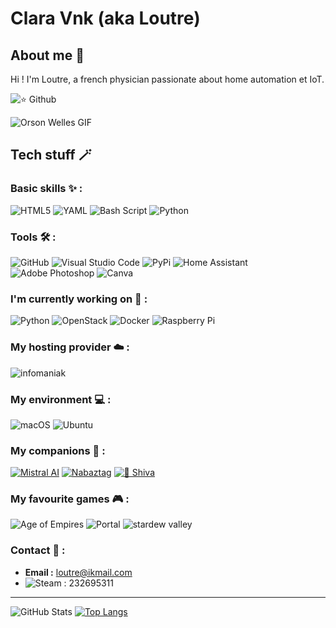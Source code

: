 # Clara Vnk (aka Loutre)

## About me 👀 

Hi ! I'm Loutre, a french physician passionate about home automation et IoT.

![⭐ Github](https://img.shields.io/github/stars/ClaraVnk?label=%E2%AD%90%20Github&style=for-the-badge)

![Orson Welles GIF](https://media.tenor.com/images/8d8e67bb4e5194a3b1b4e089e65caa6f/tenor.gif)

## Tech stuff 🪄

### Basic skills ✨ :

![HTML5](https://img.shields.io/badge/html5-%23E34F26.svg?style=for-the-badge&logo=html5&logoColor=white) ![YAML](https://img.shields.io/badge/yaml-%23ffffff.svg?style=for-the-badge&logo=yaml&logoColor=151515) ![Bash Script](https://img.shields.io/badge/bash_script-%23121011.svg?style=for-the-badge&logo=gnu-bash&logoColor=white) ![Python](https://img.shields.io/badge/python-3670A0?style=for-the-badge&logo=python&logoColor=ffdd54)

### Tools 🛠️ :

![GitHub](https://img.shields.io/badge/github-%23121011.svg?style=for-the-badge&logo=github&logoColor=white) ![Visual Studio Code](https://img.shields.io/badge/Visual%20Studio%20Code-0078d7.svg?style=for-the-badge&logo=visual-studio-code&logoColor=white) ![PyPi](https://img.shields.io/badge/pypi-%23ececec.svg?style=for-the-badge&logo=pypi&logoColor=1f73b7)
![Home Assistant](https://img.shields.io/badge/home%20assistant-%2341BDF5.svg?style=for-the-badge&logo=home-assistant&logoColor=white) 
![Adobe Photoshop](https://img.shields.io/badge/adobe%20photoshop-%2331A8FF.svg?style=for-the-badge&logo=adobe%20photoshop&logoColor=white) ![Canva](https://img.shields.io/badge/Canva-%2300C4CC.svg?style=for-the-badge&logo=Canva&logoColor=white)

### I'm currently working on 🚧 :

![Python](https://img.shields.io/badge/python-3670A0?style=for-the-badge&logo=python&logoColor=ffdd54) ![OpenStack](https://img.shields.io/badge/Openstack-%23f01742.svg?style=for-the-badge&logo=openstack&logoColor=white) ![Docker](https://img.shields.io/badge/docker-%230db7ed.svg?style=for-the-badge&logo=docker&logoColor=white) ![Raspberry Pi](https://img.shields.io/badge/-Raspberry_Pi-C51A4A?style=for-the-badge&logo=Raspberry-Pi)

### My hosting provider ☁️ :

![infomaniak](https://img.shields.io/badge/infomaniak-0098FF?style=for-the-badge&logo=infomaniak&logoColor=white)

### My environment 💻 :

![macOS](https://img.shields.io/badge/mac%20os-000000?style=for-the-badge&logo=macos&logoColor=F0F0F0) ![Ubuntu](https://img.shields.io/badge/Ubuntu-E95420?style=for-the-badge&logo=ubuntu&logoColor=white)

### My companions 🛟 :

[![Mistral AI](https://img.shields.io/badge/Mistral%20AI-FA520F?style=for-the-badge&labelColor=FA520F&color=FA520F)](https://mistral.ai/) [![Nabaztag](https://img.shields.io/badge/Nabaztag-6A1B9A?style=for-the-badge&labelColor=6A1B9A)](https://www.nabaztag.com/) [![🐶 Shiva](https://img.shields.io/badge/🐶Shiva-8B5C2E?style=for-the-badge&labelColor=8B5C2E&color=8B5C2E&logoColor=FFFFFF)](https://fr.wikipedia.org/wiki/Shar_pei)

### My favourite games 🎮 :

![Age of Empires](https://img.shields.io/badge/Age%20of%20Empires-E7C067?style=for-the-badge&logo=ageofempires&logoColor=black) ![Portal](https://img.shields.io/badge/Portal-2DB2E6?style=for-the-badge&logo=portal&logoColor=white) ![stardew valley](https://img.shields.io/badge/stardew%20valley-E6D05C?style=for-the-badge)

### Contact 💌 :

- **Email :** loutre@ikmail.com
- ![Steam](https://img.shields.io/badge/steam-%23000000.svg?style=for-the-badge&logo=steam&logoColor=white)  : 232695311

---
![GitHub Stats](https://github-readme-stats.vercel.app/api?username=claravnk&show_icons=true&theme=radical)
[![Top Langs](https://github-readme-stats.vercel.app/api/top-langs/?username=claravnk&show_icons=true&theme=radical)](https://github.com/anuraghazra/github-readme-stats)